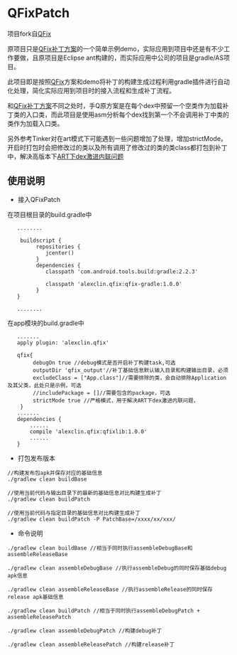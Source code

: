 # QFixPatch

项目fork自[QFix](https://github.com/lizhangqu/QFix)

原项目只是[QFix补丁方案](http://dev.qq.com/topic/57ff5832bb8fec206ce2185d)的一个简单示例demo，实际应用到项目中还是有不少工作要做，且原项目是Eclipse ant构建的，而实际应用中公司的项目是gradle/AS项目。

此项目即是按照[QFix](https://github.com/lizhangqu/QFix)方案和demo将补丁的构建生成过程利用gradle插件进行自动化处理，简化实际应用到项目时的接入流程和生成补丁流程。

和[QFix补丁方案](http://dev.qq.com/topic/57ff5832bb8fec206ce2185d)不同之处时，手Q原方案是在每个dex中预留一个空类作为加载补丁类的入口类，而此项目是使用asm分析每个dex找到第一个不会调用补丁中类的类作为加载入口类。

另外参考Tinker对在art模式下可能遇到一些问题增加了处理，增加strictMode，开启时打包时会把修改过的类以及所有调用了修改过的类的类class都打包到补丁中，解决高版本下[ART下dex激进内联问题](http://mp.weixin.qq.com/s?__biz=MzAwNDY1ODY2OQ==&mid=2649286426&idx=1&sn=eb75349c0c3663f10fbdd74ef87be338&chksm=8334c398b4434a8e6933ddb4fda4a4f06c729c7d2ffef37e4598cb90f4602f5310486b7f95ff&mpshare=1&scene=1&srcid=12018kiBIseVYptcp6BmhZmk#rd)

## 使用说明

* 接入QFixPatch

在项目根目录的build.gradle中

```
   ........
   
	buildscript {
	     repositories {
	        jcenter()
	     }
	     dependencies {
	        classpath 'com.android.tools.build:gradle:2.2.3'
	
	        classpath 'alexclin.qfix:qfix-gradle:1.0.0'
	     }
   }
   
   ........
```

在app模块的build.gradle中

```
   .......
   apply plugin: 'alexclin.qfix'
    
   qfix{
	    debugOn true //debug模式是否开启补丁构建task,可选
	    outputDir 'qfix_output'//补丁基础信息默认输入目录和构建输出目录，必须
	    excludeClass = ["App.class"]//需要排除的类，会自动排除Application及其父类，此处只是示例，可选
	    //includePackage = []//需要包含的package，可选
	    strictMode true //严格模式，用于解决ART下dex激进内联问题，
	}
   .......
   dependencies {
       ......
       compile 'alexclin.qfix:qfixlib:1.0.0'
       ......
   }
```

* 打包发布版本

```
//构建发布包apk并保存对应的基础信息
./gradlew clean buildBase
```

```
//使用当前代码与输出目录下的最新的基础信息对比构建生成补丁
./gradlew clean buildPatch
```

```
//使用当前代码与指定目录的基础信息对比构建生成补丁
./gradlew clean buildPatch -P PatchBase=/xxxx/xx/xxx/
```

* 命令说明

```
./gradlew clean buildBase //相当于同时执行assembleDebugBase和assembleReleaseBase

./gradlew clean assembleDebugBase //执行assembleDebug的同时保存基础debug apk信息

./gradlew clean assembleReleaseBase //执行assembleRelease的同时保存release apk基础信息

./gradlew clean buildPatch //相当于同时执行assembleDebugPatch + assembleReleasePatch

./gradlew clean assembleDebugPatch //构建debug补丁

./gradlew clean assembleReleasePatch //构建release补丁
```